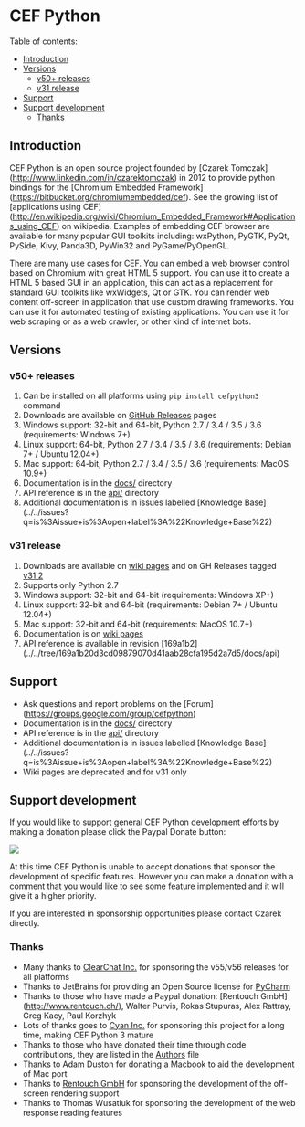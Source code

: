 # CEF Python

Table of contents:
* [Introduction](#introduction)
* [Versions](#versions)
  * [v50+ releases](#v50-releases)
  * [v31 release](#v31-release)
* [Support](#support)
* [Support development](#support-development)
  * [Thanks](#thanks)


## Introduction

CEF Python is an open source project founded by [Czarek Tomczak]
(http://www.linkedin.com/in/czarektomczak)
in 2012 to provide python bindings for the [Chromium Embedded Framework]
(https://bitbucket.org/chromiumembedded/cef).
See the growing list of [applications using CEF]
(http://en.wikipedia.org/wiki/Chromium_Embedded_Framework#Applications_using_CEF)
on wikipedia. Examples of embedding CEF browser are available for many
popular GUI toolkits including: wxPython, PyGTK, PyQt, PySide, Kivy,
Panda3D, PyWin32 and PyGame/PyOpenGL.

There are many use cases for CEF. You can embed a web browser control
based on Chromium with great HTML 5 support. You can use it to create
a HTML 5 based GUI in an application, this can act as a replacement for
standard GUI toolkits like wxWidgets, Qt or GTK. You can render web
content off-screen in application that use custom drawing frameworks.
You can use it for automated testing of existing applications. You can
use it for web scraping or as a web crawler, or other kind of internet
bots.


## Versions

### v50+ releases

1. Can be installed on all platforms using `pip install cefpython3` command
2. Downloads are available on [GitHub Releases](../../releases) pages
2. Windows support: 32-bit and 64-bit, Python 2.7 / 3.4 / 3.5 / 3.6
   (requirements: Windows 7+)
3. Linux support: 64-bit, Python 2.7 / 3.4 / 3.5 / 3.6
   (requirements: Debian 7+ / Ubuntu 12.04+)
4. Mac support: 64-bit, Python 2.7 / 3.4 / 3.5 / 3.6
   (requirements: MacOS 10.9+)
5. Documentation is in the [docs/](docs) directory
6. API reference is in the [api/](api) directory
7. Additional documentation is in issues labelled [Knowledge Base]
   (../../issues?q=is%3Aissue+is%3Aopen+label%3A%22Knowledge+Base%22)

### v31 release

1. Downloads are available on [wiki pages](../../wiki#downloads)
   and on GH Releases tagged [v31.2](../../releases/tag/v31.2)
2. Supports only Python 2.7
3. Windows support: 32-bit and 64-bit (requirements: Windows XP+)
4. Linux support: 32-bit and 64-bit (requirements: Debian 7+ / Ubuntu 12.04+)
5. Mac support: 32-bit and 64-bit (requirements: MacOS 10.7+)
6. Documentation is on [wiki pages](../../wiki)
7. API reference is available in revision [169a1b2]
   (../../tree/169a1b20d3cd09879070d41aab28cfa195d2a7d5/docs/api)


## Support

- Ask questions and report problems on the [Forum]
  (https://groups.google.com/group/cefpython)
- Documentation is in the [docs/](docs) directory
- API reference is in the [api/](api) directory
- Additional documentation is in issues labelled [Knowledge Base]
  (../../issues?q=is%3Aissue+is%3Aopen+label%3A%22Knowledge+Base%22)
- Wiki pages are deprecated and for v31 only


## Support development

If you would like to support general CEF Python development efforts
by making a donation please click the Paypal Donate button:

<a href='https://www.paypal.com/cgi-bin/webscr?cmd=_s-xclick&hosted_button_id=V7LU7PD4N4GGG'>
<img src='https://raw.githubusercontent.com/wiki/cztomczak/cefpython/images/donate.gif' />
</a>

At this time CEF Python is unable to accept donations that sponsor the
development of specific features. However you can make a donation with
a comment that you would like to see some feature implemented and it will
give it a higher priority.

If you are interested in sponsorship opportunities please contact Czarek
directly.

### Thanks

* Many thanks to [ClearChat Inc.](https://clearchat.com) for sponsoring
  the v55/v56 releases for all platforms
* Thanks to JetBrains for providing an Open Source license for
  [PyCharm](https://www.jetbrains.com/pycharm/)
* Thanks to those who have made a Paypal donation: [Rentouch GmbH]
  (http://www.rentouch.ch/), Walter Purvis, Rokas Stupuras, Alex Rattray,
  Greg Kacy, Paul Korzhyk
* Lots of thanks goes to [Cyan Inc.](http://www.blueplanet.com/) for
  sponsoring this project for a long time, making CEF Python 3 mature
* Thanks to those who have donated their time through code contributions,
  they are listed in the [Authors](Authors) file
* Thanks to Adam Duston for donating a Macbook to aid the development
  of Mac port
* Thanks to [Rentouch GmbH](http://www.rentouch.ch/) for sponsoring the
  development of the off-screen rendering support
* Thanks to Thomas Wusatiuk for sponsoring the development of the web
  response reading features
